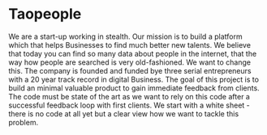 # Taopeople

We are a start-up working in stealth. Our mission is to build a platform which that helps Businesses to find much better new talents. We believe that today you can find so many data about people in the internet, that the way how people are searched is very old-fashioned. We want to change this. The company is founded and funded bye three serial entrepreneurs with a 20 year track record in digital Business. The goal of this project is to build an minimal valuable product to gain immediate feedback from clients. The code must be state of the art as we want to rely on this code after a successful feedback loop with first clients. We start with a white sheet - there is no code at all yet but a clear view how we want to tackle this problem.

